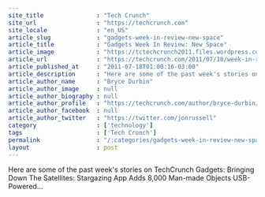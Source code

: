 ```yaml
---
site_title               : "Tech Crunch"
site_url                 : "https://techcrunch.com"
site_locale              : "en_US"
article_slug             : "gadgets-week-in-review-new-space"
article_title            : "Gadgets Week In Review: New Space"
article_image            : "https://tctechcrunch2011.files.wordpress.com/2011/07/1373.jpg?w=300&h=200&crop=1"
article_url              : "https://techcrunch.com/2011/07/18/week-in-review-new-space/"
article_published_at     : "2011-07-18T01:00:16-03:00"
article_description      : "Here are some of the past week's stories on TechCrunch Gadgets: Bringing Down The Satellites: Stargazing App Adds 8,000 Man-made Objects USB-Powered..."
article_author_name      : "Bryce Durbin"
article_author_image     : null
article_author_biography : null
article_author_profile   : "https://techcrunch.com/author/bryce-durbin/"
article_author_facebook  : null
article_author_twitter   : "https://twitter.com/jonrussell"
category                 : ['technology']
tags                     : ['Tech Crunch']
permalink                : "/:categories/gadgets-week-in-review-new-space/"
layout                   : post
---
```


Here are some of the past week's stories on TechCrunch Gadgets: Bringing Down The Satellites: Stargazing App Adds 8,000 Man-made Objects USB-Powered...
